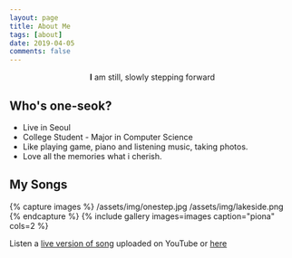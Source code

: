 ```yaml
---
layout: page
title: About Me
tags: [about]
date: 2019-04-05
comments: false
---
```

    
<center><b>I</b></a> am still, slowly stepping forward</center>

## Who's one-seok?
* Live in Seoul
* College Student - Major in Computer Science
* Like playing game, piano and listening music, taking photos.
* Love all the memories what i cherish.

## My Songs

{% capture images %}
    /assets/img/onestep.jpg
    /assets/img/lakeside.png
{% endcapture %}
{% include gallery images=images caption="piona" cols=2 %}

Listen a [live version of song](https://www.youtube.com/channel/UCvCi2XlWetS13MGHTmMrCoQ) uploaded on YouTube or [here](https://www.grafolio.com/onestep0118)
